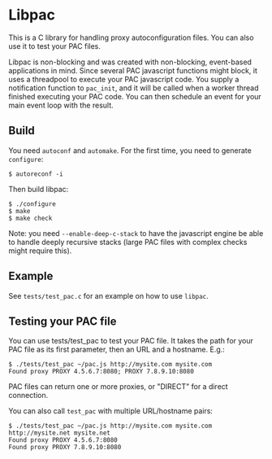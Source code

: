 Libpac
======

This is a C library for handling proxy autoconfiguration files. You can also use it to test your PAC files.

Libpac is non-blocking and was created with non-blocking, event-based applications in mind. Since several PAC javascript functions might block, it uses a threadpool to execute your PAC javascript code. You supply a notification function to `pac_init`, and it will be called when a worker thread finished executing your PAC code. You can then schedule an event for your main event loop with the result.

Build
-----

You need `autoconf` and `automake`. For the first time, you need to generate `configure`:

    $ autoreconf -i

Then build libpac:

    $ ./configure
    $ make
    $ make check

Note: you need `--enable-deep-c-stack` to have the javascript engine be able to handle deeply recursive stacks (large PAC files with complex checks might require this).

Example
-------

See `tests/test_pac.c` for an example on how to use `libpac`.

Testing your PAC file
---------------------

You can use tests/test_pac to test your PAC file. It takes the path for your PAC file as its first parameter, then an URL and a hostname. E.g.:

    $ ./tests/test_pac ~/pac.js http://mysite.com mysite.com
    Found proxy PROXY 4.5.6.7:8080; PROXY 7.8.9.10:8080

PAC files can return one or more proxies, or "DIRECT" for a direct connection.

You can also call `test_pac` with multiple URL/hostname pairs:

    $ ./tests/test_pac ~/pac.js http://mysite.com mysite.com http://mysite.net mysite.net
    Found proxy PROXY 4.5.6.7:8080
    Found proxy PROXY 7.8.9.10:8080
